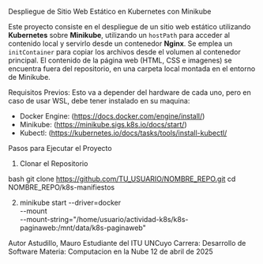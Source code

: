 Despliegue de Sitio Web Estático en Kubernetes con Minikube

Este proyecto consiste en el despliegue de un sitio web estático utilizando **Kubernetes** sobre **Minikube**, utilizando un `hostPath` para acceder al contenido local y servirlo desde un contenedor **Nginx**. Se emplea un `initContainer` para copiar los archivos desde el volumen al contenedor principal.
El contenido de la página web (HTML, CSS e imagenes) se encuentra fuera del repositorio, en una carpeta local montada en el entorno de Minikube.

Requisitos Previos:
Esto va a depender del hardware de cada uno, pero en caso de usar WSL, debe tener instalado en su maquina:
- Docker Engine: (https://docs.docker.com/engine/install/)
- Minikube: (https://minikube.sigs.k8s.io/docs/start/)
- Kubectl: (https://kubernetes.io/docs/tasks/tools/install-kubectl/

Pasos para Ejecutar el Proyecto

1. Clonar el Repositorio

bash
git clone https://github.com/TU_USUARIO/NOMBRE_REPO.git
cd NOMBRE_REPO/k8s-manifiestos

2. minikube start --driver=docker \
  --mount \
  --mount-string="/home/usuario/actividad-k8s/k8s-paginaweb:/mnt/data/k8s-paginaweb"

Autor
Astudillo, Mauro
Estudiante del ITU UNCuyo
Carrera: Desarrollo de Software
Materia: Computacion en la Nube
12 de abril de 2025
